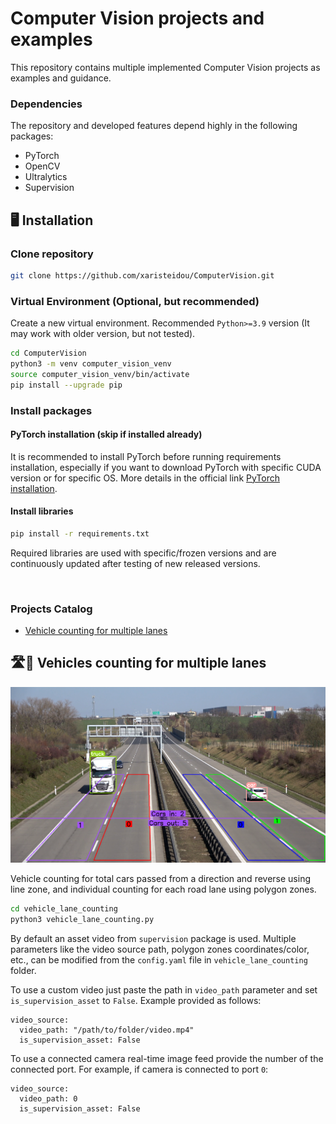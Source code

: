 # Computer Vision projects and examples

This repository contains multiple implemented Computer Vision projects as examples and guidance.

### Dependencies

The repository and developed features depend highly in the following packages:
- PyTorch
- OpenCV
- Ultralytics
- Supervision

## 🖥️ Installation

### Clone repository

```bash
git clone https://github.com/xaristeidou/ComputerVision.git
```

### Virtual Environment (Optional, but recommended)

Create a new virtual environment. Recommended `Python>=3.9` version (It may work with older version, but not tested).

```bash
cd ComputerVision
python3 -m venv computer_vision_venv
source computer_vision_venv/bin/activate
pip install --upgrade pip
```

### Install packages

#### PyTorch installation (skip if installed already)

It is recommended to install PyTorch before running requirements installation, especially if you want to download PyTorch with specific CUDA version or for specific OS. More details in the official link [PyTorch installation](https://pytorch.org/get-started/locally/).

#### Install libraries

```bash
pip install -r requirements.txt
```
Required libraries are used with specific/frozen versions and are continuously updated after testing of new released versions.

<br>

### Projects Catalog
- [Vehicle counting for multiple lanes](#️-vehicles-counting-for-multiple-lanes)

## 🛣️🚗 Vehicles counting for multiple lanes

![Vehicle lane counting](/assets/images/vehicle_lane_counting.png)

Vehicle counting for total cars passed from a direction and reverse using line zone, and individual counting for each road lane using polygon zones.

<!-- Placeholder for image of project -->

```bash
cd vehicle_lane_counting
python3 vehicle_lane_counting.py
```

By default an asset video from `supervision` package is used. Multiple parameters like the video source path, polygon zones coordinates/color, etc., can be modified from the `config.yaml` file in `vehicle_lane_counting` folder.

To use a custom video just paste the path in `video_path` parameter and set `is_supervision_asset` to `False`. Example provided as follows:
```
video_source:
  video_path: "/path/to/folder/video.mp4"
  is_supervision_asset: False
```

To use a connected camera real-time image feed provide the number of the connected port. For example, if camera is connected to port `0`:
```
video_source:
  video_path: 0
  is_supervision_asset: False
```
